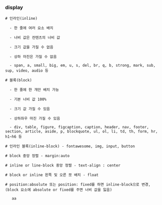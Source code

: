 ### display

    # 인라인(inline)
      
      - 한 줄에 여러 요소 배치
      
      - 너비 값은 컨텐츠의 너비 값
      
      - 크기 값을 가질 수 없음
      
      - 상하 마진은 가질 수 없음
      
      - span, a, small, big, em, u, s, del, br, q, b, strong, mark, sub, sup, video, audio 등
      
    # 블록(block)
    
      - 한 줄에 한 개만 배치 가능
      
      - 기본 너비 값 100%
      
      - 크기 값 가질 수 있음
      
      - 상하좌우 마진 가질 수 있음
      
      - div, table, figure, figcaption, caption, header, nav, footer, section, article, aside, p, blockquote, ul, ol, li, td, th, form, hr, h1~h6 등
      
    # 인라인 블록(inline-block) - fontawesome, img, input, button
    
    # block 중앙 정렬 - margin:auto
    
    # inline or line-block 중앙 정렬 - text-align : center
    
    # block or inline 왼쪽 및 오른 쪼 배치 - float
    
    # position:absolute 또는 position: fixed를 하면 inline-block으로 변경, (block 요소에 absolute or fixed를 주면 너비 값을 잃음)
    
       aa
